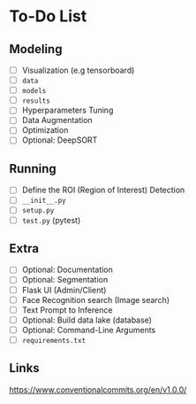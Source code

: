 # To-Do List

## Modeling
- [ ] Visualization (e.g tensorboard)
- [ ] `data`
- [ ] `models`
- [ ] `results`
- [ ] Hyperparameters Tuning
- [ ] Data Augmentation
- [ ] Optimization
- [ ] Optional: DeepSORT

## Running
- [ ] Define the ROI (Region of Interest) Detection
- [ ] `__init__.py`
- [ ] `setup.py`
- [ ] `test.py` (pytest)

## Extra
- [ ] Optional: Documentation
- [ ] Optional: Segmentation
- [ ] Flask UI (Admin/Client)
- [ ] Face Recognition search (Image search)
- [ ] Text Prompt to Inference
- [ ] Optional: Build data lake (database)
- [ ] Optional: Command-Line Arguments
- [ ] `requirements.txt`

## Links
https://www.conventionalcommits.org/en/v1.0.0/
